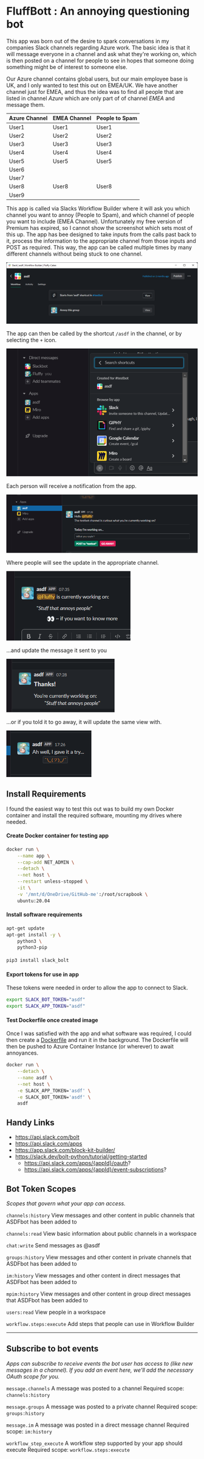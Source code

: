 # FluffBott : An annoying questioning bot

This app was born out of the desire to spark conversations in my companies Slack channels regarding Azure work. The basic idea is that it will message everyone in a channel and ask what they're working on, which is then posted on a channel for people to see in hopes that someone doing something might be of interest to someone else.

Our Azure channel contains global users, but our main employee base is UK, and I only wanted to test this out on EMEA/UK. We have another channel just for EMEA, and thus the idea was to find all people that are listed in channel *Azure* which are only part of of channel *EMEA* and message them.

| Azure Channel | EMEA Channel | People to Spam |
|:------------- | ------------ | -------------- |
| User1         | User1        | User1          |
| User2         | User2        | User2          |
| User3         | User3        | User3          |
| User4         | User4        | User4          |
| User5         | User5        | User5          |
| User6         |              |                |
| User7         |              |                |
| User8         | User8        | User8          |
| User9         |              |                |

This app is called via Slacks Workflow Builder where it will ask you which channel you want to annoy (People to Spam), and which channel of people you want to include (EMEA Channel). Unfortunately my free version of Premium has expired, so I cannot show the screenshot which sets most of this up. The app has bee designed to take inputs from the calls past back to it, process the information to the appropriate channel from those inputs and POST as required. This way, the app can be called multiple times by many different channels without being stuck to one channel.

![](img/README_20220324073258.png)

The app can then be called by the shortcut `/asdf` in the channel, or by selecting the `+` icon.

![](img/README_20220324073400.png)

Each person will receive a notification from the app.

![](img/README_20220324073459.png)

Where people will see the update in the appropriate channel.

![](img/README_20220324073552.png)

...and update the message it sent to you

![](img/README_20220324073641.png)

...or if you told it to go away, it will update the same view with.

![](img/README_20220324073619.png)



## Install Requirements

I found the easiest way to test this out was to build my own Docker container and install the required software, mounting my drives where needed.

#### Create Docker container for testing app

```bash
docker run \
    --name app \
    --cap-add NET_ADMIN \
    --detach \
    --net host \
    --restart unless-stopped \
    -it \
    -v '/mnt/d/OneDrive/GitHub-me':/root/scrapbook \
    ubuntu:20.04
```


#### Install software requirements

```bash
apt-get update
apt-get install -y \
    python3 \
    python3-pip

pip3 install slack_bolt
```


#### Export tokens for use in app

These tokens were needed in order to allow the app to connect to Slack.

```bash
export SLACK_BOT_TOKEN="asdf"
export SLACK_APP_TOKEN="asdf"
```


#### Test Dockerfile once created image

Once I was satisfied with the app and what software was required, I could then create a [Dockerfile](Dockerfile) and run it in the background. The Dockerfile will then be pushed to Azure Container Instance (or wherever) to await annoyances.

```bash
docker run \
    --detach \
    --name asdf \
    --net host \
    -e SLACK_APP_TOKEN='asdf' \
    -e SLACK_BOT_TOKEN='asdf' \
    asdf
```


## Handy Links
- https://api.slack.com/bolt
- https://api.slack.com/apps
- https://app.slack.com/block-kit-builder/
- https://slack.dev/bolt-python/tutorial/getting-started
    - https://api.slack.com/apps/{appId}/oauth?
    - https://api.slack.com/apps/{appId}/event-subscriptions?


## Bot Token Scopes
*Scopes that govern what your app can access.*

`channels:history`
View messages and other content in public channels that ASDFbot has been added to

`channels:read`
View basic information about public channels in a workspace

`chat:write`
Send messages as @asdf

`groups:history`
View messages and other content in private channels that ASDFbot has been added to

`im:history`
View messages and other content in direct messages that ASDFbot has been added to

`mpim:history`
View messages and other content in group direct messages that ASDFbot has been added to

`users:read`
View people in a workspace

`workflow.steps:execute`
Add steps that people can use in Workflow Builder

---

## Subscribe to bot events
*Apps can subscribe to receive events the bot user has access to (like new messages in a channel). If you add an event here, we’ll add the necessary OAuth scope for you.*

`message.channels`
A message was posted to a channel
Required scope: `channels:history`

`message.groups`
A message was posted to a private channel
Required scope: `groups:history`

`message.im`
A message was posted in a direct message channel
Required scope: `im:history`

`workflow_step_execute`
A workflow step supported by your app should execute
Required scope: `workflow.steps:execute`
